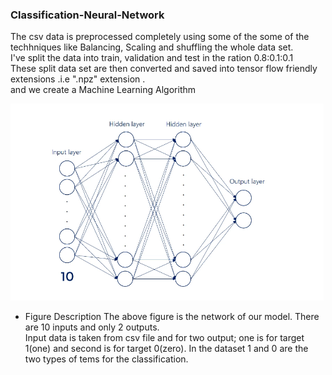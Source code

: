 ### Classification-Neural-Network
The csv data is preprocessed completely using some of the some of the techhniques like Balancing, Scaling and shuffling the whole data set.\
I've split the data into train, validation and test in the ration 0.8:0.1:0.1 \
These split data set are then converted and saved into tensor flow friendly extensions .i.e ".npz" extension .\
and we create a Machine Learning Algorithm

![alt text](https://github.com/Dpakkk/Classification-Neural-Network-/blob/master/img.png)

* Figure Description
The above figure is the network of our model. There are 10 inputs and only 2 outputs. \
Input data is taken from csv file and for two output; one is for target 1(one) and second is for target 0(zero). In the dataset 1 and 0 are the two types of tems for the classification.


